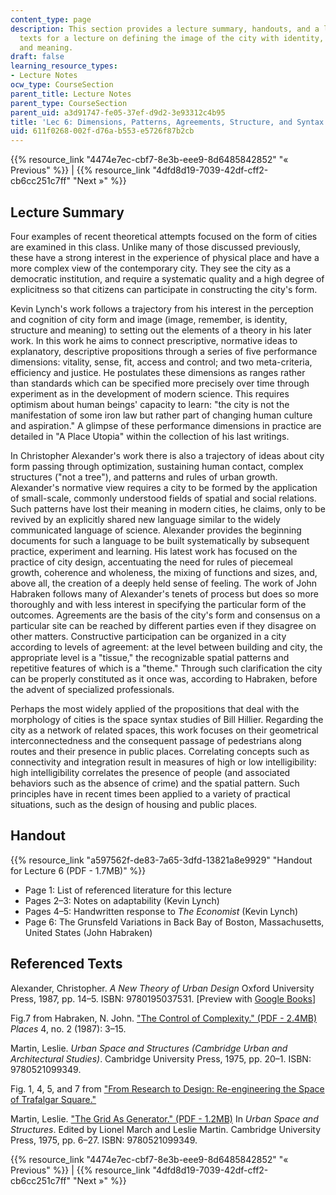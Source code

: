```yaml
---
content_type: page
description: This section provides a lecture summary, handouts, and a list of referenced
  texts for a lecture on defining the image of the city with identity, structure,
  and meaning.
draft: false
learning_resource_types:
- Lecture Notes
ocw_type: CourseSection
parent_title: Lecture Notes
parent_type: CourseSection
parent_uid: a3d91747-fe05-37ef-d9d2-3e93312c4b95
title: 'Lec 6: Dimensions, Patterns, Agreements, Structure, and Syntax'
uid: 611f0268-002f-d76a-b553-e5726f87b2cb
---
```

{{% resource_link "4474e7ec-cbf7-8e3b-eee9-8d6485842852" "« Previous" %}} | {{% resource_link "4dfd8d19-7039-42df-cff2-cb6cc251c7ff" "Next »" %}}

## Lecture Summary

Four examples of recent theoretical attempts focused on the form of cities are examined in this class. Unlike many of those discussed previously, these have a strong interest in the experience of physical place and have a more complex view of the contemporary city. They see the city as a democratic institution, and require a systematic quality and a high degree of explicitness so that citizens can participate in constructing the city's form.

Kevin Lynch's work follows a trajectory from his interest in the perception and cognition of city form and image (image, remember, is identity, structure and meaning) to setting out the elements of a theory in his later work. In this work he aims to connect prescriptive, normative ideas to explanatory, descriptive propositions through a series of five performance dimensions: vitality, sense, fit, access and control; and two meta-criteria, efficiency and justice. He postulates these dimensions as ranges rather than standards which can be specified more precisely over time through experiment as in the development of modern science. This requires optimism about human beings' capacity to learn: "the city is not the manifestation of some iron law but rather part of changing human culture and aspiration." A glimpse of these performance dimensions in practice are detailed in "A Place Utopia" within the collection of his last writings.

In Christopher Alexander's work there is also a trajectory of ideas about city form passing through optimization, sustaining human contact, complex structures ("not a tree"), and patterns and rules of urban growth. Alexander's normative view requires a city to be formed by the application of small-scale, commonly understood fields of spatial and social relations. Such patterns have lost their meaning in modern cities, he claims, only to be revived by an explicitly shared new language similar to the widely communicated language of science. Alexander provides the beginning documents for such a language to be built systematically by subsequent practice, experiment and learning. His latest work has focused on the practice of city design, accentuating the need for rules of piecemeal growth, coherence and wholeness, the mixing of functions and sizes, and, above all, the creation of a deeply held sense of feeling. The work of John Habraken follows many of Alexander's tenets of process but does so more thoroughly and with less interest in specifying the particular form of the outcomes. Agreements are the basis of the city's form and consensus on a particular site can be reached by different parties even if they disagree on other matters. Constructive participation can be organized in a city according to levels of agreement: at the level between building and city, the appropriate level is a "tissue," the recognizable spatial patterns and repetitive features of which is a "theme." Through such clarification the city can be properly constituted as it once was, according to Habraken, before the advent of specialized professionals.

Perhaps the most widely applied of the propositions that deal with the morphology of cities is the space syntax studies of Bill Hillier. Regarding the city as a network of related spaces, this work focuses on their geometrical interconnectedness and the consequent passage of pedestrians along routes and their presence in public places. Correlating concepts such as connectivity and integration result in measures of high or low intelligibility: high intelligibility correlates the presence of people (and associated behaviors such as the absence of crime) and the spatial pattern. Such principles have in recent times been applied to a variety of practical situations, such as the design of housing and public places.

## Handout

{{% resource_link "a597562f-de83-7a65-3dfd-13821a8e9929" "Handout for Lecture 6 (PDF - 1.7MB)" %}}

- Page 1: List of referenced literature for this lecture
- Pages 2–3: Notes on adaptability (Kevin Lynch)
- Pages 4–5: Handwritten response to *The Economist* (Kevin Lynch)
- Page 6: The Grunsfeld Variations in Back Bay of Boston, Massachusetts, United States (John Habraken)

## Referenced Texts

Alexander, Christopher. *A New Theory of Urban Design* Oxford University Press, 1987, pp. 14–5. ISBN: 9780195037531. \[Preview with [Google Books](http://books.google.com/books?id=M-TwV7wz3KIC&pg=PA14=onepage)\]

Fig.7 from Habraken, N. John. ["The Control of Complexity." (PDF - 2.4MB)](http://www.habraken.com/html/downloads/control_of_complexity.pdf) *Places* 4, no. 2 (1987): 3–15.

Martin, Leslie. *Urban Space and Structures (Cambridge Urban and Architectural Studies)*. Cambridge University Press, 1975, pp. 20–1. ISBN: 9780521099349.

Fig. 1, 4, 5, and 7 from ["From Research to Design: Re-engineering the Space of Trafalgar Square."](https://gisweb.massey.ac.nz/topic/Spatial_Syntax/wbrefs/Space%20Syntax%20Laboratory%20-%20from%20research%20to%20design.htm)

Martin, Leslie. ["The Grid As Generator." (PDF - 1.2MB)](http://lsproject2009.files.wordpress.com/2009/04/the-grid-as-generator-_-urban-design-reade-feb-2007.pdf) In *Urban Space and Structures*. Edited by Lionel March and Leslie Martin. Cambridge University Press, 1975, pp. 6–27. ISBN: 9780521099349.

{{% resource_link "4474e7ec-cbf7-8e3b-eee9-8d6485842852" "« Previous" %}} | {{% resource_link "4dfd8d19-7039-42df-cff2-cb6cc251c7ff" "Next »" %}}